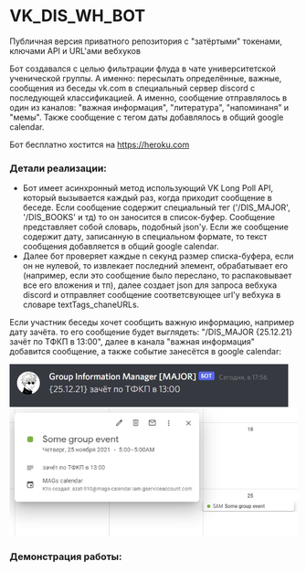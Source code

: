 # VK_DIS_WH_BOT
Публичная версия приватного репозитория с "затёртыми" токенами, ключами API и URL'ами вебхуков

Бот создавался с целью фильтрации флуда в чате университетской ученической группы. А именно: пересылать определённые, важные, сообщения из беседы vk.com в специальный сервер discord с последующей классификацией.
А именно, сообщение отправлялось в один из каналов: "важная информация", "литература", "напоминаня" и "мемы". Также сообщение с тегом даты добавлялось в общий google calendar.

Бот бесплатно хостится на https://heroku.com

### Детали реализации:
- Бот имеет асинхронный метод использующий VK Long Poll API, который вызывается каждый раз, когда приходит сообщение в беседе. Если сообщение содержит специальный тег ('/DIS_MAJOR', '/DIS_BOOKS' и тд) то он заносится в список-буфер. Сообщение представляет собой словарь, подобный json'у. Если же сообщение содержит дату, записанную в специальном формате, то текст сообщения добавляется в общий google calendar.
- Далее бот проверяет каждые n секунд размер списка-буфера, если он не нулевой, то извлекает последний элемент, обрабатывает его (например, если это сообщение было переслано, то распаковывает все его вложения и тп), далее создает json для запроса вебхука discord и отправляет сообщение соответсвующее url'y вебхука в словаре textTags_chaneURLs.

Если участник беседы хочет сообщить важную информацию, например дату зачёта. то его сообщение будет выглядеть: "/DIS_MAJOR {25.12.21} зачёт по ТФКП в 13:00", далее в канала "важная информация" добавится сообщение, а также событие занесётся в google calendar:

![demonstration](https://github.com/1azar/VK_DIS_WH_BOT/blob/master/demo_1.jpg)
![demonstration](https://github.com/1azar/VK_DIS_WH_BOT/blob/master/demo_2.jpg)

### Демонстрация работы:
